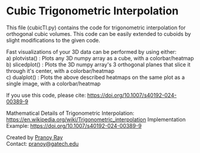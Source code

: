 # Cubic Trigonometric Interpolation

This file (cubicTI.py) contains the code for trigonometric interpolation for orthogonal cubic volumes. This code can be easily extended to cuboids by slight modifications to the given code.

Fast visualizations of your 3D data can be performed by using either:<br>
a) plotvista() : Plots any 3D numpy array as a cube, with a colorbar/heatmap<br>
b) slicedplot() : Plots the 3D numpy array's 3 orthogonal planes that slice it through it's center, with a colorbar/heatmap<br>
c) dualplot() : Plots the above described heatmaps on the same plot as a single image, with a colorbar/heatmap<br>

If you use this code, please cite: https://doi.org/10.1007/s40192-024-00389-9

Mathematical Details of Trigonometric Interpolation: https://en.wikipedia.org/wiki/Trigonometric_interpolation
Implementation Example: https://doi.org/10.1007/s40192-024-00389-9

Created by <a href = "https://pranoy-ray.github.io/">Pranoy Ray</a> <br>
Contact: pranoy@gatech.edu
